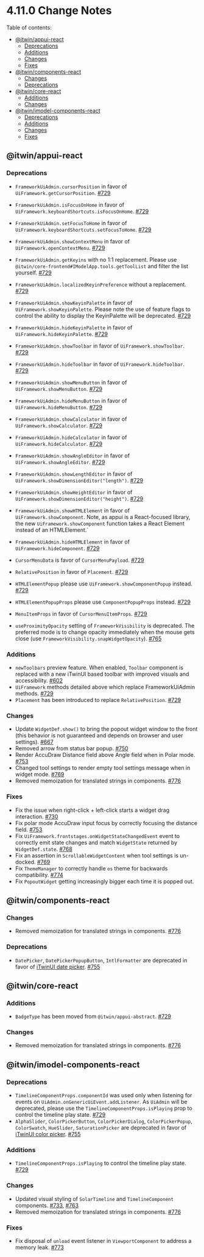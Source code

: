 # 4.11.0 Change Notes <!-- omit from toc -->

Table of contents:

- [@itwin/appui-react](#itwinappui-react)
  - [Deprecations](#deprecations)
  - [Additions](#additions)
  - [Changes](#changes)
  - [Fixes](#fixes)
- [@itwin/components-react](#itwincomponents-react)
  - [Changes](#changes-1)
  - [Deprecations](#deprecations-1)
- [@itwin/core-react](#itwincore-react)
  - [Additions](#additions-1)
  - [Changes](#changes-2)
- [@itwin/imodel-components-react](#itwinimodel-components-react)
  - [Deprecations](#deprecations-2)
  - [Additions](#additions-2)
  - [Changes](#changes-3)
  - [Fixes](#fixes-1)

## @itwin/appui-react

### Deprecations

- `FrameworkUiAdmin.cursorPosition` in favor of `UiFramework.getCursorPosition`. [#729](https://github.com/iTwin/appui/pull/729)
- `FrameworkUiAdmin.isFocusOnHome` in favor of `UiFramework.keyboardShortcuts.isFocusOnHome`. [#729](https://github.com/iTwin/appui/pull/729)
- `FrameworkUiAdmin.setFocusToHome` in favor of `UiFramework.keyboardShortcuts.setFocusToHome`. [#729](https://github.com/iTwin/appui/pull/729)
- `FrameworkUiAdmin.showContextMenu` in favor of `UiFramework.openContextMenu`. [#729](https://github.com/iTwin/appui/pull/729)
- `FrameworkUiAdmin.getKeyins` with no 1:1 replacement. Please use `@itwin/core-frontend#IModelApp.tools.getToolList` and filter the list yourself. [#729](https://github.com/iTwin/appui/pull/729)
- `FrameworkUiAdmin.localizedKeyinPreference` without a replacement. [#729](https://github.com/iTwin/appui/pull/729)
- `FrameworkUiAdmin.showKeyinPalette` in favor of `UiFramework.showKeyinPalette`. Please note the use of feature flags to control the ability to display the KeyinPalette will be deprecated. [#729](https://github.com/iTwin/appui/pull/729)
- `FrameworkUiAdmin.hideKeyinPalette` in favor of `UiFramework.hideKeyinPalette`. [#729](https://github.com/iTwin/appui/pull/729)
- `FrameworkUiAdmin.showToolbar` in favor of `UiFramework.showToolbar`. [#729](https://github.com/iTwin/appui/pull/729)
- `FrameworkUiAdmin.hideToolbar` in favor of `UiFramework.hideToolbar`. [#729](https://github.com/iTwin/appui/pull/729)
- `FrameworkUiAdmin.showMenuButton` in favor of `UiFramework.showMenuButton`. [#729](https://github.com/iTwin/appui/pull/729)
- `FrameworkUiAdmin.hideMenuButton` in favor of `UiFramework.hideMenuButton`. [#729](https://github.com/iTwin/appui/pull/729)
- `FrameworkUiAdmin.showCalculator` in favor of `UiFramework.showCalculator`. [#729](https://github.com/iTwin/appui/pull/729)
- `FrameworkUiAdmin.hideCalculator` in favor of `UiFramework.hideCalculator`. [#729](https://github.com/iTwin/appui/pull/729)
- `FrameworkUiAdmin.showAngleEditor` in favor of `UiFramework.showAngleEditor`. [#729](https://github.com/iTwin/appui/pull/729)
- `FrameworkUiAdmin.showLengthEditor` in favor of `UiFramework.showDimensionEditor("length")`. [#729](https://github.com/iTwin/appui/pull/729)
- `FrameworkUiAdmin.showHeightEditor` in favor of `UiFramework.showDimensionEditor("height")`. [#729](https://github.com/iTwin/appui/pull/729)
- `FrameworkUiAdmin.showHTMLElement` in favor of `UiFramework.showComponent`. Note, as appui is a React-focused library, the new `UiFramework.showComponent` function takes a React Element instead of an HTMLElement.`
- `FrameworkUiAdmin.hideHTMLElement` in favor of `UiFramework.hideComponent`. [#729](https://github.com/iTwin/appui/pull/729)

- `CursorMenuData` is favor of `CursorMenuPayload`. [#729](https://github.com/iTwin/appui/pull/729)
- `RelativePosition` in favor of `Placement`. [#729](https://github.com/iTwin/appui/pull/729)
- `HTMLElementPopup` please use `UiFramework.showComponentPopup` instead. [#729](https://github.com/iTwin/appui/pull/729)
- `HTMLElementPopupProps` please use `ComponentPopupProps` instead. [#729](https://github.com/iTwin/appui/pull/729)

- `MenuItemProps` in favor of `CursorMenuItemProps`. [#729](https://github.com/iTwin/appui/pull/729)

- `useProximityOpacity` setting of `FrameworkVisibility` is deprecated. The preferred mode is to change opacity immediately when the mouse gets close (use `FrameworkVisibility.snapWidgetOpacity`). [#765](https://github.com/iTwin/appui/pull/765)

### Additions

- `newToolbars` preview feature. When enabled, `Toolbar` component is replaced with a new iTwinUI based toolbar with improved visuals and accessibility. [#602](https://github.com/iTwin/appui/pull/602)
- `UiFramework` methods detailed above which replace FrameworkUiAdmin methods. [#729](https://github.com/iTwin/appui/pull/729)
- `Placement` has been introduced to replace `RelativePosition`. [#729](https://github.com/iTwin/appui/pull/729)

### Changes

- Update `WidgetDef.show()` to bring the popout widget window to the front (this behavior is not guaranteed and depends on browser and user settings). [#667](https://github.com/iTwin/appui/pull/667)
- Removed arrow from status bar popup. [#750](https://github.com/iTwin/appui/pull/750)
- Render AccuDraw Distance field above Angle field when in Polar mode. [#753](https://github.com/iTwin/appui/pull/753)
- Changed tool settings to render empty tool settings message when in widget mode. [#769](https://github.com/iTwin/appui/pull/753)
- Removed memoization for translated strings in components. [#776](https://github.com/iTwin/appui/pull/776)

### Fixes

- Fix the issue when right-click + left-click starts a widget drag interaction. [#730](https://github.com/iTwin/appui/pull/730)
- Fix polar mode AccuDraw input focus by correctly focusing the distance field. [#753](https://github.com/iTwin/appui/pull/753)
- Fix `UiFramework.frontstages.onWidgetStateChangedEvent` event to correctly emit state changes and match `WidgetState` returned by `WidgetDef.state`. [#768](https://github.com/iTwin/appui/pull/768)
- Fix an assertion in `ScrollableWidgetContent` when tool settings is un-docked. [#769](https://github.com/iTwin/appui/pull/769)
- Fix `ThemeManager` to correctly handle `os` theme for backwards compatibility. [#774](https://github.com/iTwin/appui/pull/774)
- Fix `PopoutWidget` getting increasingly bigger each time it is popped out.

## @itwin/components-react

### Changes

- Removed memoization for translated strings in components. [#776](https://github.com/iTwin/appui/pull/776)

### Deprecations

- `DatePicker`, `DatePickerPopupButton`, `IntlFormatter` are deprecated in favor of [iTwinUI date picker](https://itwinui.bentley.com/docs/datepicker). [#755](https://github.com/iTwin/appui/pull/755)

## @itwin/core-react

### Additions

- `BadgeType` has been moved from `@itwin/appui-abstract`. [#729](https://github.com/iTwin/appui/pull/729)

### Changes

- Removed memoization for translated strings in components. [#776](https://github.com/iTwin/appui/pull/776)

## @itwin/imodel-components-react

### Deprecations

- `TimelineComponentProps.componentId` was used only when listening for events on `UiAdmin.onGenericUiEvent.addListener`. As `UiAdmin` will be deprecated, please use the `TimelineComponentProps.isPlaying` prop to control the timeline play state. [#729](https://github.com/iTwin/appui/pull/729)
- `AlphaSlider`, `ColorPickerButton`, `ColorPickerDialog`, `ColorPickerPopup`, `ColorSwatch`, `HueSlider`, `SaturationPicker` are deprecated in favor of [iTwinUI color picker](https://itwinui.bentley.com/docs/colorpicker). [#755](https://github.com/iTwin/appui/pull/755)

### Additions

- `TimelineComponentProps.isPlaying` to control the timeline play state. [#729](https://github.com/iTwin/appui/pull/729)

### Changes

- Updated visual styling of `SolarTimeline` and `TimelineComponent` components. [#733](https://github.com/iTwin/appui/pull/733), [#763](https://github.com/iTwin/appui/pull/763)
- Removed memoization for translated strings in components. [#776](https://github.com/iTwin/appui/pull/776)

### Fixes

- Fix disposal of `unload` event listener in `ViewportComponent` to address a memory leak. [#773](https://github.com/iTwin/appui/pull/773)
